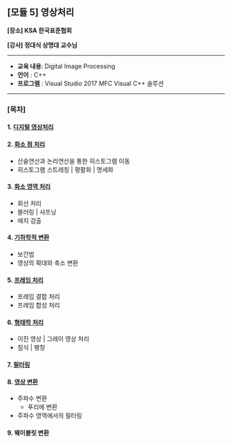 ## [모듈 5] 영상처리

**[장소] KSA 한국표준협회**

**[강사] 정대식 상명대 교수님** 

---

- **교육 내용**: Digital Image Processing
- **언어** : C++
- **프로그램** : Visual Studio 2017 MFC Visual C++ 솔루션

---

### [목차]

#### 1. [디지털 영상처리](https://github.com/sanga327/KSA/tree/main/Module05.%20%EC%98%81%EC%83%81%EC%B2%98%EB%A6%AC/Digital_Image_Processing/Document/01_%EC%98%81%EC%83%81%EC%B2%98%EB%A6%AC)



#### 2. [화소 점 처리](https://github.com/sanga327/KSA/tree/main/Module05.%20%EC%98%81%EC%83%81%EC%B2%98%EB%A6%AC/Digital_Image_Processing/Document/02_%ED%99%94%EC%86%8C%EC%A0%90%EC%B2%98%EB%A6%AC)

- 산술연산과 논리연산을 통한 히스토그램 이동
- 히스토그램 스트레칭 | 평활화 | 명세화



#### 3. [화소 영역 처리](https://github.com/sanga327/KSA/tree/main/Module05.%20%EC%98%81%EC%83%81%EC%B2%98%EB%A6%AC/Digital_Image_Processing/Document/03_%ED%99%94%EC%86%8C%EC%98%81%EC%97%AD%EC%B2%98%EB%A6%AC)

- 회선 처리
- 블러링 | 샤프닝
- 에지 검출



#### 4. [기하학적 변환](https://github.com/sanga327/KSA/tree/main/Module05.%20%EC%98%81%EC%83%81%EC%B2%98%EB%A6%AC/Digital_Image_Processing/Document/04_%EA%B8%B0%ED%95%98%ED%95%99%EC%A0%81%EB%B3%80%ED%99%98)

- 보간법
- 영상의 확대와 축소 변환



#### 5. [프레임 처리](https://github.com/sanga327/KSA/tree/main/Module05.%20%EC%98%81%EC%83%81%EC%B2%98%EB%A6%AC/Digital_Image_Processing/Document/05_%ED%94%84%EB%A0%88%EC%9E%84%EC%B2%98%EB%A6%AC)

- 프레임 결합 처리
- 프레임 합성 처리



#### 6. [형태학 처리](https://github.com/sanga327/KSA/tree/main/Module05.%20%EC%98%81%EC%83%81%EC%B2%98%EB%A6%AC/Digital_Image_Processing/Document/06_%ED%98%95%ED%83%9C%ED%95%99%EC%B2%98%EB%A6%AC)

- 이진 영상 | 그레이 영상 처리
- 침식 | 팽창



#### 7. [필터링](https://github.com/sanga327/KSA/tree/main/Module05.%20%EC%98%81%EC%83%81%EC%B2%98%EB%A6%AC/Image_Processing/Document/07_%ED%95%84%ED%84%B0%EB%A7%81)




#### 8. [영상 변환](https://github.com/sanga327/KSA/tree/main/Module05.%20%EC%98%81%EC%83%81%EC%B2%98%EB%A6%AC/Image_Processing/Document/08_%EC%98%81%EC%83%81%EB%B3%80%ED%99%98)

- 주파수 변환
  - 푸리에 변환 
- 주파수 영역에서의 필터링



#### 9. 웨이블릿 변환
